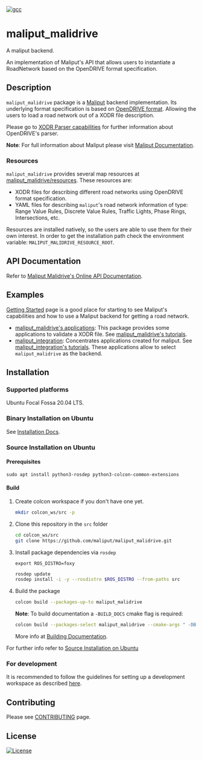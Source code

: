 [![gcc](https://github.com/maliput/maliput_malidrive/actions/workflows/build.yml/badge.svg)](https://github.com/maliput/maliput_malidrive/actions/workflows/build.yml)

# maliput_malidrive

A maliput backend.

An implementation of Maliput's API that allows users to
instantiate a RoadNetwork based on the OpenDRIVE format specification.


## Description

`maliput_malidrive` package is a [Maliput](https://github.com/maliput/maliput) backend implementation.
Its underlying format specification is based on [OpenDRIVE format](https://www.asam.net/standards/detail/opendrive/). Allowing the users to load a road network out of a XODR file description.

Please go to [XODR Parser capabilities](src/maliput_malidrive/xodr/README.md) for further information about OpenDRIVE's parser.

**Note**: For full information about Maliput please visit [Maliput Documentation](https://maliput.readthedocs.io/en/latest/index.html).

### Resources

`maliput_malidrive` provides several map resources at [maliput_malidrive/resources](resources).
These resources are:
 - XODR files for describing different road networks using OpenDRIVE format specification.
 - YAML files for describing `maliput`'s road network information of type: Range Value Rules, Discrete Value Rules, Traffic Lights, Phase Rings, Intersections, etc.

Resources are installed natively, so the users are able to use them for their own interest.
In order to get the installation path check the environment variable: `MALIPUT_MALIDRIVE_RESOURCE_ROOT`.

## API Documentation

Refer to [Maliput Malidrive's Online API Documentation](https://maliput.readthedocs.io/en/latest/html/deps/maliput_malidrive/html/index.html).

## Examples

[Getting Started](https://maliput.readthedocs.io/en/latest/getting_started.html) page is a good place for starting to see Maliput's capabilities and how to use a Maliput backend for getting a road network.

 - [maliput_malidrive's applications](https://github.com/maliput/maliput_malidrive/blob/francocipollone/improve_readme/src/applications): This package provides some applications to validate a XODR file. See [maliput_malidrive's tutorials](https://maliput.readthedocs.io/en/latest/html/deps/maliput_malidrive/html/tutorials.html).
 - [maliput_integration](https://github.com/maliput/maliput_integration): Concentrates applications created for maliput. See [maliput_integration's tutorials](https://maliput.readthedocs.io/en/latest/html/deps/maliput_integration/html/integration_tutorials.html). These applications allow to select `maliput_malidrive` as the backend.

## Installation

### Supported platforms

Ubuntu Focal Fossa 20.04 LTS.

### Binary Installation on Ubuntu

See [Installation Docs](https://maliput.readthedocs.io/en/latest/installation.html#binary-installation-on-ubuntu).

### Source Installation on Ubuntu

#### Prerequisites

```
sudo apt install python3-rosdep python3-colcon-common-extensions
```

#### Build

1. Create colcon workspace if you don't have one yet.
    ```sh
    mkdir colcon_ws/src -p
    ```

2. Clone this repository in the `src` folder
    ```sh
    cd colcon_ws/src
    git clone https://github.com/maliput/maliput_malidrive.git
    ```

3. Install package dependencies via `rosdep`
    ```
    export ROS_DISTRO=foxy
    ```
    ```sh
    rosdep update
    rosdep install -i -y --rosdistro $ROS_DISTRO --from-paths src
    ```

4. Build the package
    ```sh
    colcon build --packages-up-to maliput_malidrive
    ```

    **Note**: To build documentation a `-BUILD_DOCS` cmake flag is required:
    ```sh
    colcon build --packages-select maliput_malidrive --cmake-args " -DBUILD_DOCS=On"
    ```
    More info at [Building Documentation](https://maliput.readthedocs.io/en/latest/developer_guidelines.html#building-the-documentation).

For further info refer to [Source Installation on Ubuntu](https://maliput.readthedocs.io/en/latest/installation.html#source-installation-on-ubuntu)


### For development

It is recommended to follow the guidelines for setting up a development workspace as described [here](https://maliput.readthedocs.io/en/latest/developer_setup.html).

## Contributing

Please see [CONTRIBUTING](https://maliput.readthedocs.io/en/latest/contributing.html) page.

## License

[![License](https://img.shields.io/badge/License-BSD_3--Clause-blue.svg)](https://github.com/maliput/maliput_malidrive/blob/main/LICENSE)
